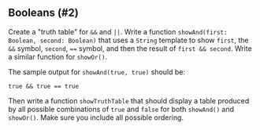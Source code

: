 ## Booleans (#2)

Create a "truth table" for `&&` and `||`. Write a function `showAnd(first:
Boolean, second: Boolean)` that uses a `String` template to show `first`, the
`&&` symbol, `second`, `==` symbol, and then the result of `first && second`.
Write a similar function for `showOr()`.

The sample output for `showAnd(true, true)` should be:

```
true && true == true
```

Then write a function `showTruthTable` that should display a table produced by
all possible combinations of `true` and `false` for both `showAnd()` and
`showOr()`. Make sure you include all possible ordering.